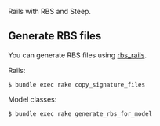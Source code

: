 Rails with RBS and Steep.

## Generate RBS files
You can generate RBS files using [rbs_rails](https://github.com/pocke/rbs_rails).

Rails:
```
$ bundle exec rake copy_signature_files
```

Model classes:
```
$ bundle exec rake generate_rbs_for_model
```


